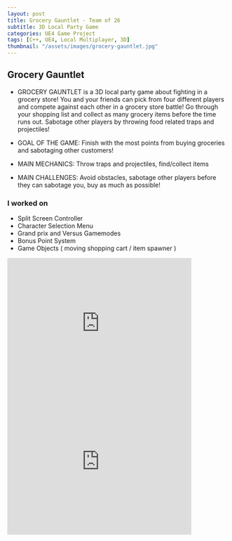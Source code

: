```yaml
---
layout: post
title: Grocery Gauntlet - Team of 26
subtitle: 3D Local Party Game
categories: UE4 Game Project
tags: [C++, UE4, Local Multiplayer, 3D]
thumbnail: "/assets/images/grocery-gauntlet.jpg"
---
```

 
## Grocery Gauntlet

- GROCERY GAUNTLET is a 3D local party game about fighting in a grocery store! 
You and your friends can pick from four different players and compete against each other in a grocery store battle! Go through your shopping list and collect as many grocery items before the time runs out. Sabotage other players by throwing food related traps and projectiles!

- GOAL OF THE GAME: Finish with the most points from buying groceries and sabotaging other customers!
- MAIN MECHANICS: Throw traps and projectiles, find/collect items
- MAIN CHALLENGES: Avoid obstacles, sabotage other players before they can sabotage you, buy as much as possible!

### I worked on
- Split Screen Controller
- Character Selection Menu
- Grand prix and Versus Gamemodes
- Bonus Point System
- Game Objects ( moving shopping cart / item spawner )

<iframe width="420" height="315" src="https://www.youtube.com/embed/1rhOzVvrIo4" frameborder="0" allowfullscreen></iframe>
<iframe width="420" height="315" src="https://www.youtube.com/embed/m45AgI3aRbU" frameborder="0" allowfullscreen></iframe>